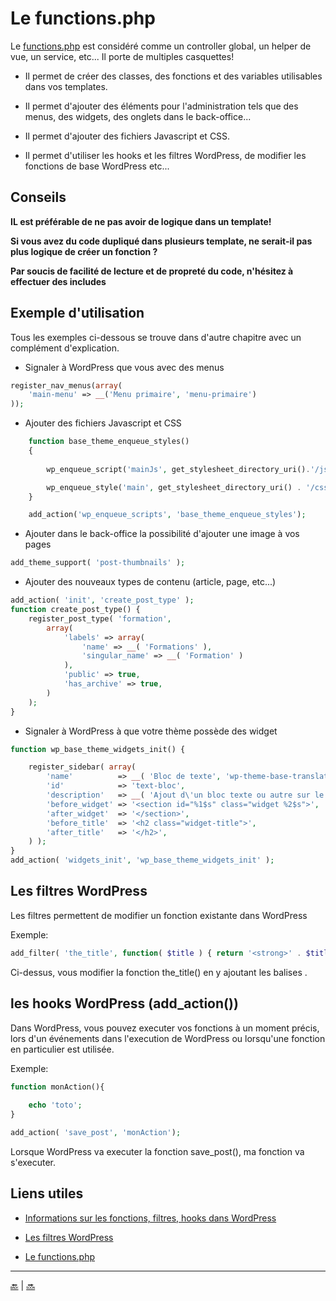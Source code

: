 # Le functions.php

Le [functions.php](../functions.php) est considéré comme un controller global, un helper de vue, un service, etc... Il porte de multiples casquettes!

- Il permet de créer des classes, des fonctions et des variables utilisables dans vos templates.

- Il permet d'ajouter des éléments pour l'administration tels que des menus, des widgets, des onglets dans le back-office...

- Il permet d'ajouter des fichiers Javascript et CSS.

- Il permet d'utiliser les hooks et les filtres WordPress, de modifier les fonctions de base WordPress etc...

## Conseils

**IL est préférable de ne pas avoir de logique dans un template!** 

**Si vous avez du code dupliqué dans plusieurs template, ne serait-il pas plus logique de créer un fonction ?** 

**Par soucis de facilité de lecture et de propreté du code, n'hésitez à effectuer des includes** 



## Exemple d'utilisation

Tous les exemples ci-dessous se trouve dans d'autre chapitre avec un complément d'explication.


- Signaler à WordPress que vous avec des menus

```php
register_nav_menus(array(
    'main-menu' => __('Menu primaire', 'menu-primaire')
));
```

- Ajouter des fichiers Javascript et CSS

```php
    function base_theme_enqueue_styles()
    {
 
        wp_enqueue_script('mainJs', get_stylesheet_directory_uri().'/js/main.js', array('boostrap-js'), false, true);

        wp_enqueue_style('main', get_stylesheet_directory_uri() . '/css/main.min.css');
    }

    add_action('wp_enqueue_scripts', 'base_theme_enqueue_styles');
```

- Ajouter dans le back-office la possibilité d'ajouter une image à vos pages

```php
add_theme_support( 'post-thumbnails' );
```

- Ajouter des nouveaux types de contenu (article, page, etc...)

```php
add_action( 'init', 'create_post_type' );
function create_post_type() {
    register_post_type( 'formation',
        array(
            'labels' => array(
                'name' => __( 'Formations' ),
                'singular_name' => __( 'Formation' )
            ),
            'public' => true,
            'has_archive' => true,
        )
    );
}
```

- Signaler à WordPress à que votre thème possède des widget

```php
function wp_base_theme_widgets_init() {

    register_sidebar( array(
        'name'          => __( 'Bloc de texte', 'wp-theme-base-translate' ),
        'id'            => 'text-bloc',
        'description'   => __( 'Ajout d\'un bloc texte ou autre sur le site', 'wp-theme-base-translate' ),
        'before_widget' => '<section id="%1$s" class="widget %2$s">',
        'after_widget'  => '</section>',
        'before_title'  => '<h2 class="widget-title">',
        'after_title'   => '</h2>',
    ) );
}
add_action( 'widgets_init', 'wp_base_theme_widgets_init' );
```

## Les filtres WordPress

Les filtres permettent de modifier un fonction existante dans WordPress

Exemple:

```php
add_filter( 'the_title', function( $title ) { return '<strong>' . $title . '</strong>'; } );
```

Ci-dessus, vous modifier la fonction the_title()  en y ajoutant les balises <strong></strong>.


## les hooks WordPress (add_action())

Dans WordPress, vous pouvez executer vos fonctions à un moment précis, lors d'un événements dans l'execution de WordPress ou lorsqu'une fonction en particulier est utilisée.

Exemple:

```php
function monAction(){
	
	echo 'toto';
}

add_action( 'save_post', 'monAction');
```

Lorsque WordPress va executer la fonction save_post(), ma fonction va s'executer.


## Liens utiles

- [Informations sur les fonctions, filtres, hooks dans WordPress](https://codex.wordpress.org/Plugin_API#Hooks.2C_Actions_and_Filters)

- [Les filtres WordPress](https://developer.wordpress.org/reference/functions/add_filter/)

- [Le functions.php](https://codex.wordpress.org/Functions_File_Explained)




---

[:back:](template.md) | [:soon:](assets.md)